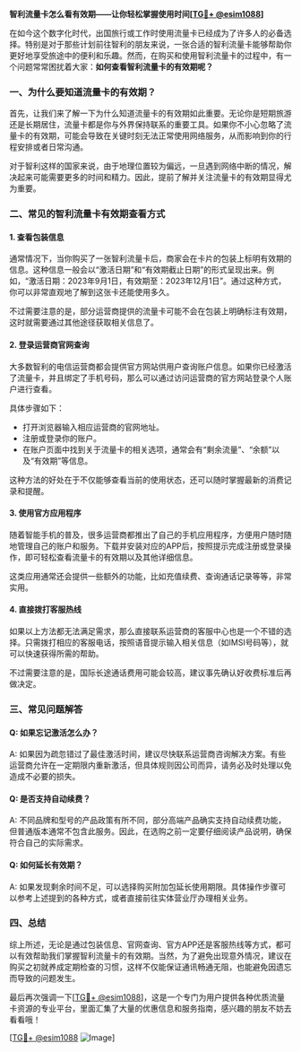 **智利流量卡怎么看有效期——让你轻松掌握使用时间[[TG💪+ @esim1088](https://t.me/s/esim1088)]**

在如今这个数字化时代，出国旅行或工作时使用流量卡已经成为了许多人的必备选择。特别是对于那些计划前往智利的朋友来说，一张合适的智利流量卡能够帮助你更好地享受旅途中的便利和乐趣。然而，在购买和使用智利流量卡的过程中，有一个问题常常困扰着大家：**如何查看智利流量卡的有效期呢？**

### 一、为什么要知道流量卡的有效期？

首先，让我们来了解一下为什么知道流量卡的有效期如此重要。无论你是短期旅游还是长期居住，流量卡都是你与外界保持联系的重要工具。如果你不小心忽略了流量卡的有效期，可能会导致在关键时刻无法正常使用网络服务，从而影响到你的行程安排或者日常沟通。

对于智利这样的国家来说，由于地理位置较为偏远，一旦遇到网络中断的情况，解决起来可能需要更多的时间和精力。因此，提前了解并关注流量卡的有效期显得尤为重要。

### 二、常见的智利流量卡有效期查看方式

#### 1. 查看包装信息

通常情况下，当你购买了一张智利流量卡后，商家会在卡片的包装上标明有效期的信息。这种信息一般会以“激活日期”和“有效期截止日期”的形式呈现出来。例如，“激活日期：2023年9月1日，有效期至：2023年12月1日”。通过这种方式，你可以非常直观地了解到这张卡还能使用多久。

不过需要注意的是，部分运营商提供的流量卡可能不会在包装上明确标注有效期，这时就需要通过其他途径获取相关信息了。

#### 2. 登录运营商官网查询

大多数智利的电信运营商都会提供官方网站供用户查询账户信息。如果你已经激活了流量卡，并且绑定了手机号码，那么可以通过访问运营商的官方网站登录个人账户进行查看。

具体步骤如下：
- 打开浏览器输入相应运营商的官网地址。
- 注册或登录你的账户。
- 在账户页面中找到关于流量卡的相关选项，通常会有“剩余流量”、“余额”以及“有效期”等信息。

这种方法的好处在于不仅能够查看当前的使用状态，还可以随时掌握最新的消费记录和提醒。

#### 3. 使用官方应用程序

随着智能手机的普及，很多运营商都推出了自己的手机应用程序，方便用户随时随地管理自己的账户和服务。下载并安装对应的APP后，按照提示完成注册或登录操作，即可轻松查看流量卡的有效期以及其他详细信息。

这类应用通常还会提供一些额外的功能，比如充值续费、查询通话记录等等，非常实用。

#### 4. 直接拨打客服热线

如果以上方法都无法满足需求，那么直接联系运营商的客服中心也是一个不错的选择。只需拨打相应的客服电话，按照语音提示输入相关信息（如IMSI号码等），就可以快速获得所需的帮助。

不过需要注意的是，国际长途通话费用可能会较高，建议事先确认好收费标准后再做决定。

### 三、常见问题解答

#### Q: 如果忘记激活怎么办？
A: 如果因为疏忽错过了最佳激活时间，建议尽快联系运营商咨询解决方案。有些运营商允许在一定期限内重新激活，但具体规则因公司而异，请务必及时处理以免造成不必要的损失。

#### Q: 是否支持自动续费？
A: 不同品牌和型号的产品政策有所不同，部分高端产品确实支持自动续费功能，但普通版本通常不包含此服务。因此，在选购之前一定要仔细阅读产品说明，确保符合自己的实际需求。

#### Q: 如何延长有效期？
A: 如果发现剩余时间不足，可以选择购买附加包延长使用期限。具体操作步骤可以参考上述提到的各种方式，或者直接前往实体营业厅办理相关业务。

### 四、总结

综上所述，无论是通过包装信息、官网查询、官方APP还是客服热线等方式，都可以有效帮助我们掌握智利流量卡的有效期。当然，为了避免出现意外情况，建议在购买之初就养成定期检查的习惯，这样不仅能保证通讯畅通无阻，也能避免因遗忘而导致的问题发生。

最后再次强调一下[[TG💪+ @esim1088](https://t.me/s/esim1088)]，这是一个专门为用户提供各种优质流量卡资源的专业平台，里面汇集了大量的优惠信息和服务指南，感兴趣的朋友不妨去看看哦！

[[TG💪+ @esim1088](https://t.me/s/esim1088) ![Image](https://i.postimg.cc/4NQfJmqS/Snipaste-2025-05-13-00-14-12.png)]